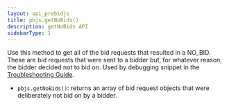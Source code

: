 ```yaml
---
layout: api_prebidjs
title: pbjs.getNoBids()
description: getNoBids API
sidebarType: 1
---
```



Use this method to get all of the bid requests that resulted in a NO_BID.  These are bid requests that were sent to a bidder but, for whatever reason, the bidder decided not to bid on.  Used by debugging snippet in the [Troubleshooting Guide](/troubleshooting/troubleshooting-guide.html).

+ `pbjs.getNoBids()`: returns an array of bid request objects that were deliberately not bid on by a bidder.
